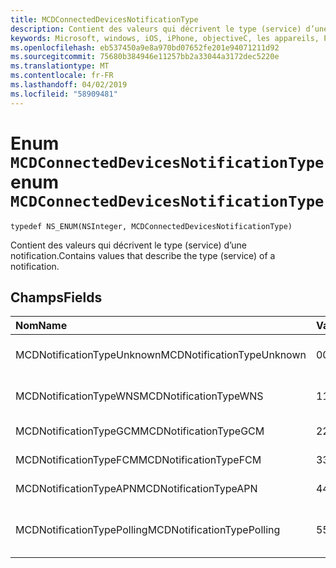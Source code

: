```yaml
---
title: MCDConnectedDevicesNotificationType
description: Contient des valeurs qui décrivent le type (service) d’une notification.
keywords: Microsoft, windows, iOS, iPhone, objectiveC, les appareils, Project Rome connectés
ms.openlocfilehash: eb537450a9e8a970bd07652fe201e94071211d92
ms.sourcegitcommit: 75680b384946e11257bb2a33044a3172dec5220e
ms.translationtype: MT
ms.contentlocale: fr-FR
ms.lasthandoff: 04/02/2019
ms.locfileid: "58909481"
---
```

# <a name="enum-mcdconnecteddevicesnotificationtype"></a><span data-ttu-id="52b7d-104">Enum `MCDConnectedDevicesNotificationType`</span><span class="sxs-lookup"><span data-stu-id="52b7d-104">enum `MCDConnectedDevicesNotificationType`</span></span>

```
typedef NS_ENUM(NSInteger, MCDConnectedDevicesNotificationType)
```  
<span data-ttu-id="52b7d-105">Contient des valeurs qui décrivent le type (service) d’une notification.</span><span class="sxs-lookup"><span data-stu-id="52b7d-105">Contains values that describe the type (service) of a notification.</span></span>

## <a name="fields"></a><span data-ttu-id="52b7d-106">Champs</span><span class="sxs-lookup"><span data-stu-id="52b7d-106">Fields</span></span>

| <span data-ttu-id="52b7d-107">Nom</span><span class="sxs-lookup"><span data-stu-id="52b7d-107">Name</span></span>                              |   <span data-ttu-id="52b7d-108">Value</span><span class="sxs-lookup"><span data-stu-id="52b7d-108">Value</span></span>     | <span data-ttu-id="52b7d-109">Description</span><span class="sxs-lookup"><span data-stu-id="52b7d-109">Description</span></span> |
|:----------------------------------|:------|:-------------------------------|
| <span data-ttu-id="52b7d-110">MCDNotificationTypeUnknown</span><span class="sxs-lookup"><span data-stu-id="52b7d-110">MCDNotificationTypeUnknown</span></span> | <span data-ttu-id="52b7d-111">0</span><span class="sxs-lookup"><span data-stu-id="52b7d-111">0</span></span> | <span data-ttu-id="52b7d-112">ConnectedDevicesNotificationType est inconnu.</span><span class="sxs-lookup"><span data-stu-id="52b7d-112">ConnectedDevicesNotificationType is unknown.</span></span> |
| <span data-ttu-id="52b7d-113">MCDNotificationTypeWNS</span><span class="sxs-lookup"><span data-stu-id="52b7d-113">MCDNotificationTypeWNS</span></span> | <span data-ttu-id="52b7d-114">1</span><span class="sxs-lookup"><span data-stu-id="52b7d-114">1</span></span> | <span data-ttu-id="52b7d-115">Services de notifications Push Windows.</span><span class="sxs-lookup"><span data-stu-id="52b7d-115">Windows Push Notification Services.</span></span> |
| <span data-ttu-id="52b7d-116">MCDNotificationTypeGCM</span><span class="sxs-lookup"><span data-stu-id="52b7d-116">MCDNotificationTypeGCM</span></span> | <span data-ttu-id="52b7d-117">2</span><span class="sxs-lookup"><span data-stu-id="52b7d-117">2</span></span> | <span data-ttu-id="52b7d-118">Google Cloud Messaging.</span><span class="sxs-lookup"><span data-stu-id="52b7d-118">Google Cloud Messaging.</span></span> |
| <span data-ttu-id="52b7d-119">MCDNotificationTypeFCM</span><span class="sxs-lookup"><span data-stu-id="52b7d-119">MCDNotificationTypeFCM</span></span> | <span data-ttu-id="52b7d-120">3</span><span class="sxs-lookup"><span data-stu-id="52b7d-120">3</span></span> | <span data-ttu-id="52b7d-121">Firebase Cloud Messaging.</span><span class="sxs-lookup"><span data-stu-id="52b7d-121">Firebase Cloud Messaging.</span></span>|
| <span data-ttu-id="52b7d-122">MCDNotificationTypeAPN</span><span class="sxs-lookup"><span data-stu-id="52b7d-122">MCDNotificationTypeAPN</span></span> | <span data-ttu-id="52b7d-123">4</span><span class="sxs-lookup"><span data-stu-id="52b7d-123">4</span></span> | <span data-ttu-id="52b7d-124">Apple Push Notification Service.</span><span class="sxs-lookup"><span data-stu-id="52b7d-124">Apple Push Notification Service.</span></span> |
| <span data-ttu-id="52b7d-125">MCDNotificationTypePolling</span><span class="sxs-lookup"><span data-stu-id="52b7d-125">MCDNotificationTypePolling</span></span> | <span data-ttu-id="52b7d-126">5</span><span class="sxs-lookup"><span data-stu-id="52b7d-126">5</span></span> | <span data-ttu-id="52b7d-127">Aucun service de notification cloud ; interroger à la place pour les réponses entrantes.</span><span class="sxs-lookup"><span data-stu-id="52b7d-127">No cloud notification service; instead poll for incoming responses.</span></span> |
